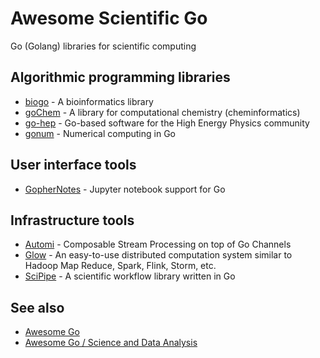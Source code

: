 # Awesome Scientific Go
Go (Golang) libraries for scientific computing

## Algorithmic programming libraries
- [biogo](https://github.com/biogo/biogo) - A bioinformatics library
- [goChem](http://gochem.org/) - A library for computational chemistry (cheminformatics)
- [go-hep](http://github.com/go-hep) - Go-based software for the High Energy Physics community
- [gonum](https://github.com/gonum) - Numerical computing in Go

## User interface tools
- [GopherNotes](https://github.com/gophergala2016/gophernotes) - Jupyter notebook support for Go

## Infrastructure tools
- [Automi](https://github.com/vladimirvivien/automi) - Composable Stream Processing on top of Go Channels
- [Glow](https://github.com/chrislusf/glow) - An easy-to-use distributed computation system similar to Hadoop Map Reduce, Spark, Flink, Storm, etc.
- [SciPipe](https://github.com/scipipe/scipipe) - A scientific workflow library written in Go

## See also
- [Awesome Go](https://github.com/avelino/awesome-go)
- [Awesome Go / Science and Data Analysis](https://github.com/avelino/awesome-go#science-and-data-analysis)
